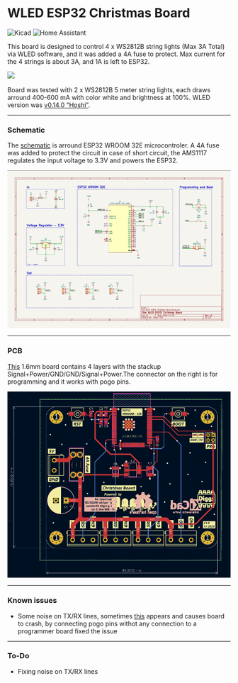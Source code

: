 # WLED ESP32 Christmas Board

![Kicad](https://img.shields.io/badge/KiCad-314CB0.svg?style=for-the-badge&logo=KiCad&logoColor=white) ![Home Assistant](https://img.shields.io/badge/home%20assistant-%2341BDF5.svg?style=for-the-badge&logo=home-assistant&logoColor=white) 

This board is designed to control 4 x WS2812B string lights (Max 3A Total) via WLED software, and it was added a 4A fuse to protect. Max current for the 4 strings is about 3A, and 1A is left to ESP32.   

<img src="/Images/Board.png">



Board was tested with 2 x WS2812B 5 meter string lights, each draws arround 400-600 mA with color white and brightness at 100%. WLED version was [v0.14.0 "Hoshi"](https://github.com/Aircoookie/WLED/releases/tag/v0.14.0).

------------


### Schematic 

The [schematic](/PCB/Schematic.pdf) is arround ESP32 WROOM 32E microcontroler. A 4A fuse was added to protect the circuit in case of short circuit, the AMS1117 regulates the input voltage to 3.3V and powers the ESP32.

<img src="/Images/Schematic.png">

------------

### PCB

[This](/PCB) 1.6mm board contains 4 layers with the stackup Signal+Power/GND/GND/Signal+Power.The connector on the right is for programming and it works with pogo pins.  

<img src="/Images/PCB.png">


------------

### Known issues

- Some noise on TX/RX lines, sometimes [this](https://user-images.githubusercontent.com/64553282/108736433-e6be2380-7531-11eb-8186-5ca70f359cc5.PNG) appears and causes board to crash, by connecting pogo pins withot any connection to a programmer board fixed the issue


------------

### To-Do

- Fixing noise on TX/RX lines




